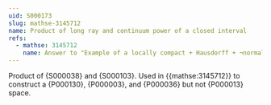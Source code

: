 ```yaml
---
uid: S000173
slug: mathse-3145712
name: Product of long ray and continuum power of a closed interval
refs:
  - mathse: 3145712
    name: Answer to "Example of a locally compact + Hausdorff + ¬normal + connected space"
---
```


Product of {S000038} and {S000103}. Used in
{{mathse:3145712}} to construct a {P000130}, {P000003}, and {P000036}
but not {P000013} space.

